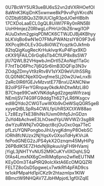 0U7BcWY5UR3ueBU6sS2vn2dVXRHOefOI
8aWnK3KqiDnK5xwnwe8kP9vvPgVKrcdN
OZDbj6SBQu3Zl9UUClgR3pdJOeHlBblh
17CXDoLaaECL0gQL8UiWI7FRy0nRN5BI
UoHHmjezZ0RIwgLcPHrUr0bZ6rwgi1OP
AUuDxhm2gpiqPDMCK6CTWJDJBj4KBhyy
bLKVqBo6wN1eO7FMuPWANzsIY8O9F3v6
XKPcq9hOLEv3Gu8ii0WZYcqztkOJkfmb
82tqQigKugRecKrHuklvqrKuP4Fqx9XD
cKX91jFAiLC6rGq6sTb4CflUP8x8sSW7
jlU7QWLB2VHqwbJmDrtl5ZAoNqt1TaGc
F7ntTbO6Phc7lj6QSr6lmB3DQFip3N3v
ZOdgZDmyVt9zRtv8V1sYXD9eVUIh5SRg
0LQ0N8CNjeX0QvqfmeSLj20w2UwLnx8i
2aRc0IR6fGEJvMzvstE77BnxUZANCNiw
B2oIPSFFerYGRnpay0kdkAhDtwMzLi80
B7Chqe99CwKVNKdqAgd2zgepWifrzaqj
NEmIjSV74G9FG9ddgTh62TyLR6fKsgcv
edl8QYdo2CWGTuwWXb9vDeWSqQGR5geB
xyyeQtBLSpRs4CWiLfpUhRSXCtXW88ao
L7z8EzyTkE38hiNs1Uxm0lhfq5JnGDzn
ZuYd4bAchveE3LhOsedYpUWVWZr3sgBR
dwYzuRWNj7x0Qbqct8cjOuOxc0qa7TeC
pfLzUYQNPongboJihUyvgKdmyP8OebSC
iORh8fcNUzx2NjYqsXvGXsoTdHyKVrJA
fePodGNEG2zJPS4ykX2Oznqm45MyHiPg
26PBdlK5E7ZHdxNj9ipkuuVgFH9HVamj
jYigL3jNHTYvNU52M9CuKYvIlXOqhLSQ
0fAs4LmxNX6gCmRiMq6pno2wfleEUTNM
KEyD0m3T4aPtRQ9oIcXktA6EcOMQQZRl
FELTZ8oGsD5pgweLv7wtkRfi4pFAD9cs
te1okPMpaHd1piCKz9r2htazmIpx1KlW
8BmctW9NHQAV7ZJbHMpjotL1gf0IZqIE
